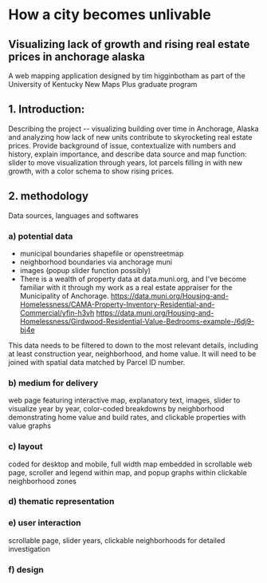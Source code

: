 # How a city becomes unlivable
## Visualizing lack of growth and rising real estate prices in anchorage alaska
A web mapping application designed by tim higginbotham as part of the University of Kentucky New Maps Plus graduate program

## 1. Introduction:
Describing the project -- visualizing building over time in Anchorage, Alaska and analyzing how lack of new units contribute to skyrocketing real estate prices. Provide background of issue, contextualize with numbers and history, explain importance, and describe data source and map function: slider to move visualization through years, lot parcels filling in with new growth, with a color schema to show rising prices.

## 2. methodology
Data sources, languages and softwares
### a) potential data
  - municipal boundaries shapefile or openstreetmap
  - neighborhood boundaries via anchorage muni
  - images (popup slider function possibly)
  - There is a wealth of property data at data.muni.org, and I've become familiar with it through my work as a real estate appraiser for the Municipality of Anchorage.
https://data.muni.org/Housing-and-Homelessness/CAMA-Property-Inventory-Residential-and-Commercial/yfin-h3vh
https://data.muni.org/Housing-and-Homelessness/Girdwood-Residential-Value-Bedrooms-example-/6dj9-bj4e

This data needs to be filtered to down to the most relevant details, including at least construction year, neighborhood, and home value. It will need to be joined with spatial data matched by Parcel ID number.

### b) medium for delivery
web page featuring interactive map, explanatory text, images, slider to visualize year by year, color-coded breakdowns by neighborhood demonstrating home value and build rates, and clickable properties with value graphs
### c) layout
coded for desktop and mobile, full width map embedded in scrollable web page, scroller and legend within map, and popup graphs within clickable neighborhood zones
### d) thematic representation
### e) user interaction
scrollable page, slider years, clickable neighborhoods for detailed investigation
### f) design
 
